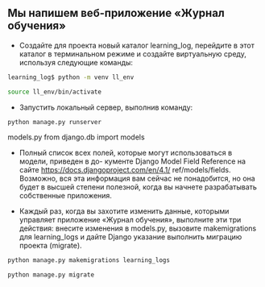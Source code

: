 ## Мы напишем веб-приложение «Журнал обучения»

- Создайте для проекта новый каталог learning_log, перейдите в этот каталог
в терминальном режиме и создайте виртуальную среду, используя следующие
команды:
```bash
learning_log$ python -m venv ll_env
```

```bash
source ll_env/bin/activate
```

- Запустить локальный сервер, выполнив команду: 
```bash
python manage.py runserver
```

models.py
from django.db import models

- Полный список всех полей, которые могут использоваться в модели, приведен в до-
кументе Django Model Field Reference на сайте https://docs.djangoproject.com/en/4.1/
ref/models/fields. Возможно, вся эта информация вам сейчас не понадобится, но она
будет в высшей степени полезной, когда вы начнете разрабатывать собственные
приложения.

- Каждый раз, когда вы захотите изменить данные, которыми управляет приложение
«Журнал обучения», выполните эти три действия: внесите изменения в models.py,
вызовите makemigrations для learning_logs и дайте Django указание выполнить
миграцию проекта (migrate).

```bash
python manage.py makemigrations learning_logs
```
```bash
python manage.py migrate
```
